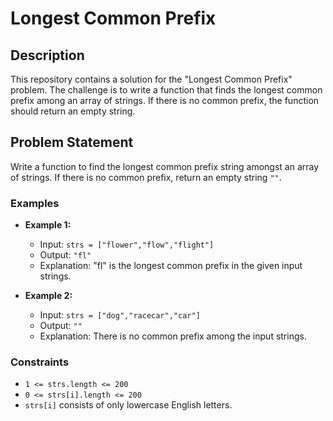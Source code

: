 # Longest Common Prefix

## Description
This repository contains a solution for the "Longest Common Prefix" problem. The challenge is to write a function that finds the longest common prefix among an array of strings. If there is no common prefix, the function should return an empty string.

## Problem Statement
Write a function to find the longest common prefix string amongst an array of strings. If there is no common prefix, return an empty string `""`.

### Examples
- **Example 1:**
  - Input: `strs = ["flower","flow","flight"]`
  - Output: `"fl"`
  - Explanation: "fl" is the longest common prefix in the given input strings.

- **Example 2:**
  - Input: `strs = ["dog","racecar","car"]`
  - Output: `""`
  - Explanation: There is no common prefix among the input strings.

### Constraints
- `1 <= strs.length <= 200`
- `0 <= strs[i].length <= 200`
- `strs[i]` consists of only lowercase English letters.